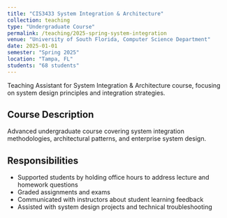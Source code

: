 ```yaml
---
title: "CIS3433 System Integration & Architecture"
collection: teaching
type: "Undergraduate Course"
permalink: /teaching/2025-spring-system-integration
venue: "University of South Florida, Computer Science Department"
date: 2025-01-01
semester: "Spring 2025"
location: "Tampa, FL"
students: "68 students"
---
```


Teaching Assistant for System Integration & Architecture course, focusing on system design principles and integration strategies.

## Course Description
Advanced undergraduate course covering system integration methodologies, architectural patterns, and enterprise system design.

## Responsibilities
- Supported students by holding office hours to address lecture and homework questions
- Graded assignments and exams
- Communicated with instructors about student learning feedback
- Assisted with system design projects and technical troubleshooting
